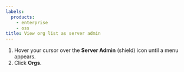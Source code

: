 ```yaml
---
labels:
  products:
    - enterprise
    - oss
title: View org list as server admin
---
```


1. Hover your cursor over the **Server Admin** (shield) icon until a menu appears.
1. Click **Orgs**.
